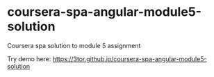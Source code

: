 # coursera-spa-angular-module5-solution
Coursera spa solution to module 5 assignment

Try demo here:
https://3tor.github.io/coursera-spa-angular-module5-solution
